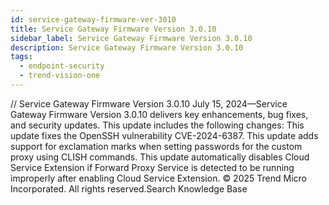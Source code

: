 ```yaml
---
id: service-gateway-firmware-ver-3010
title: Service Gateway Firmware Version 3.0.10
sidebar_label: Service Gateway Firmware Version 3.0.10
description: Service Gateway Firmware Version 3.0.10
tags:
  - endpoint-security
  - trend-vision-one
---
```


/*<![CDATA[*/ $('#title').html($('meta[name=map-description]').attr('content')); /*]]>*/ Service Gateway Firmware Version 3.0.10 July 15, 2024—Service Gateway Firmware Version 3.0.10 delivers key enhancements, bug fixes, and security updates. This update includes the following changes: This update fixes the OpenSSH vulnerability CVE-2024-6387. This update adds support for exclamation marks when setting passwords for the custom proxy using CLISH commands. This update automatically disables Cloud Service Extension if Forward Proxy Service is detected to be running improperly after enabling Cloud Service Extension. © 2025 Trend Micro Incorporated. All rights reserved.Search Knowledge Base